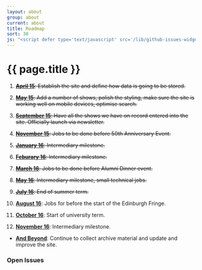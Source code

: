 ```yaml
---
layout: about
group: about
current: about
title: Roadmap
sort: 30
js: "<script defer type='text/javascript' src='/lib/github-issues-widget/github-issues-widget.js'></script>"
---
```


<div class="col-2-3" markdown="1">

# <i class="octicon octicon-milestone fa-fw"></i> {{ page.title }}	

1. <del>[**April 15**](https://github.com/newtheatre/history-project/issues?q=milestone%3A%221%3A+Alpha+1%22): Establish the site and define how data is going to be stored.</del>

2. <del>[**May 15**](https://github.com/newtheatre/history-project/issues?q=milestone%3A%222%3A+Alpha+2%22): Add a number of shows, polish the styling, make sure the site is working well on mobile devices, optimise search.</del>

3. <del>[**September 15**](https://github.com/newtheatre/history-project/issues?q=milestone%3A%223%3A+Launch%22): Have all the shows we have on record entered into the site. Officially launch via newsletter.</del>

4. <del>[**November 15**](https://github.com/newtheatre/history-project/issues?q=milestone%3A%224%3A+Before+50th+Event%22): Jobs to be done before 50th Anniversary Event.</del>

5. <del>[**January 16**](https://github.com/newtheatre/history-project/milestones/5:%20New%20Year): Intermediary milestone.</del>

6. <del>[**Feburary 16**](https://github.com/newtheatre/history-project/milestones/6:%20Mid-Feb): Intermediary milestone.</del>

7. <del>[**March 16**](https://github.com/newtheatre/history-project/milestones/7:%20Before%20Dinner): Jobs to be done before Alumni Dinner event.</del>

8. <del>[**May 16**](https://github.com/newtheatre/history-project/milestone/10): Intermediary milestone, small technical jobs.</del>

9. <del>[**July 16**](https://github.com/newtheatre/history-project/milestone/11): End of summer term.</del>

10. [**August 16**](https://github.com/newtheatre/history-project/milestone/12): Jobs for before the start of the Edinburgh Fringe.

11. [**October 16**](https://github.com/newtheatre/history-project/milestone/13): Start of university term.

12. [**November 16**](https://github.com/newtheatre/history-project/milestone/14): Intermediary milestone.

- [**And Beyond**](https://github.com/newtheatre/history-project/milestones): Continue to collect archive material and update and improve the site.

</div>

<div class="col-1-3">

<h3 class="h1-baseline"><i class="octicon octicon-issue-opened"></i> Open Issues</h3>

<div id="github-issues-widget"></div>

</div>
